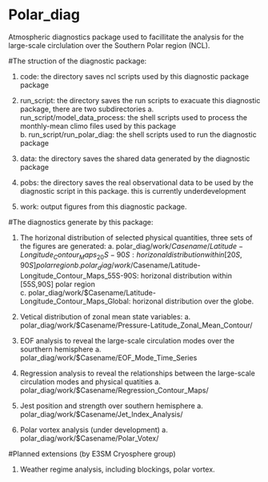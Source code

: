 # Polar_diag
Atmospheric diagnostics package used to facillitate the analysis for the large-scale circlulation 
over the Southern Polar region (NCL). 

#The struction of the diagnostic package:
1. code: the directory saves ncl scripts used by this diagnostic package package 

2. run_script: the directory saves the run scripts to exacuate this diagnostic package, 
               there are two subdirectories
   a. run_script/model_data_process: the shell scripts used to process the monthly-mean climo files used by this package  
   b. run_script/run_polar_diag: the shell scripts used to run the diagnostic package 

2. data: the directory saves the shared data generated by the diagnostic package
 
4. pobs: the directory saves the real observational data to be used by the diagnostic script in this package.
         this is currently underdevelopment 
  
5. work: output figures from this diagnostic package. 


#The diagnostics generate by this package: 
1. The horizonal distribution of selected physical quantities, three sets of the figures are generated:
   a. polar_diag/work/$Casename/Latitude-Longitude_Contour_Maps_20S-90S: horizonal distribution within [20S,90S] polar region   
   b. polar_diag/work/$Casename/Latitude-Longitude_Contour_Maps_55S-90S: horizonal distribution within [55S,90S] polar region   
   c. polar_diag/work/$Casename/Latitude-Longitude_Contour_Maps_Global: horizonal distribution over the globe.   
 
2. Vetical distribution of zonal mean state variables: 
   a. polar_diag/work/$Casename/Pressure-Latitude_Zonal_Mean_Contour/ 

3. EOF analysis to reveal the large-scale circulation modes over the sourthern hemisphere 
   a. polar_diag/work/$Casename/EOF_Mode_Time_Series

4. Regression analysis to reveal the relationships between the large-scale circulation modes and physical quatities 
   a. polar_diag/work/$Casename/Regression_Contour_Maps/

5. Jest position and strength over southern hemisphere
   a. polar_diag/work/$Casename/Jet_Index_Analysis/
 
6. Polar vortex analysis (under development) 
   a. polar_diag/work/$Casename/Polar_Votex/
 

#Planned extensions (by E3SM Cryosphere group) 
1. Weather regime analysis, including blockings, polar vortex.
